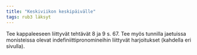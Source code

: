 ```yaml
---
title: "Keskiviikon keskipäivälle"
tags: rub3 läksyt
---
```


Tee kappaleeseen liittyvät tehtävät 8 ja 9 s. 67. Tee myös tunnilla jaetuissa monisteissa olevat indefiniittipronomineihin liittyvät harjoitukset (kahdella eri sivulla).
